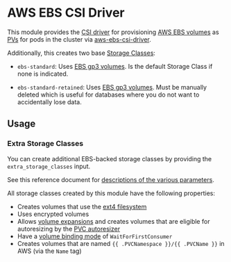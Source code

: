 # AWS EBS CSI Driver

This module provides the [CSI driver](https://kubernetes-csi.github.io/docs/introduction.html)
for provisioning [AWS EBS volumes](https://docs.aws.amazon.com/ebs/latest/userguide/ebs-volumes.html)
as [PVs](https://kubernetes.io/docs/concepts/storage/persistent-volumes/) for pods in the cluster via
[aws-ebs-csi-driver](https://github.com/kubernetes-sigs/aws-ebs-csi-driver).

Additionally, this creates two base [Storage Classes](https://kubernetes.io/docs/concepts/storage/storage-classes/):

- `ebs-standard`: Uses [EBS gp3 volumes](https://aws.amazon.com/ebs/general-purpose/). Is the default
  Storage Class if none is indicated.

- `ebs-standard-retained`: Uses [EBS gp3 volumes](https://aws.amazon.com/ebs/general-purpose/). Must be manually
  deleted which is useful for databases where you do not want to accidentally lose data.

## Usage

### Extra Storage Classes

You can create additional EBS-backed storage classes by providing the `extra_storage_classes` input.

See this reference document for [descriptions of the various parameters](https://github.com/kubernetes-sigs/aws-ebs-csi-driver/blob/master/docs/parameters.md).

All storage classes created by this module have the following properties:

- Creates volumes that use the [ext4 filesystem](https://en.wikipedia.org/wiki/Ext4)
- Uses encrypted volumes
- Allows [volume expansions](https://kubernetes.io/docs/concepts/storage/persistent-volumes/#csi-volume-expansion) and
creates volumes that are eligible for autoresizing by the 
[PVC autoresizer](/main/reference/infrastructure-modules/direct/kubernetes/kube_pvc_autoresizer)
- Have a [volume binding mode](https://kubernetes.io/docs/concepts/storage/storage-classes/#volume-binding-mode) of `WaitForFirstConsumer`
- Creates volumes that are named `{{ .PVCNamespace }}/{{ .PVCName }}` in AWS (via the `Name` tag)


